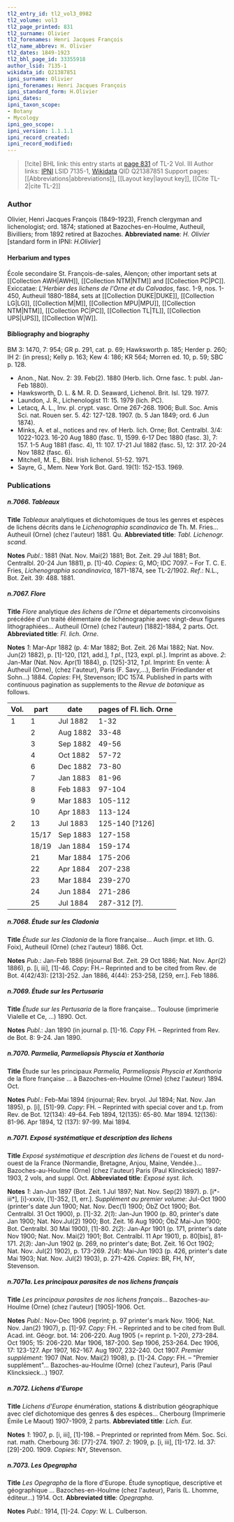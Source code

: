 ```yaml
---
tl2_entry_id: tl2_vol3_0982
tl2_volume: vol3
tl2_page_printed: 831
tl2_surname: Olivier
tl2_forenames: Henri Jacques François
tl2_name_abbrev: H. Olivier
tl2_dates: 1849-1923
tl2_bhl_page_id: 33355918
author_lsid: 7135-1
wikidata_id: Q21387851
ipni_surname: Olivier
ipni_forenames: Henri Jacques François
ipni_standard_form: H.Olivier
ipni_dates: 
ipni_taxon_scope: 
- Botany
- Mycology
ipni_geo_scope: 
ipni_version: 1.1.1.1
ipni_record_created: 
ipni_record_modified:
---
```


> [!cite] BHL link: this entry starts at [page 831](https://www.biodiversitylibrary.org/page/33355918) of TL-2 Vol. III
> Author links: [IPNI](https://www.ipni.org/a/7135-1) LSID 7135-1, [Wikidata](https://www.wikidata.org/wiki/Q21387851) QID Q21387851
> Support pages: [[Abbreviations|abbreviations]], [[Layout key|layout key]], [[Cite TL-2|cite TL-2]]

### Author

Olivier, Henri Jacques François (1849-1923), French clergyman and lichenologist; ord. 1874; stationed at Bazoches-en-Houlme, Autheuil, Bivilliers; from 1892 retired at Bazoches. 
**Abbreviated name**: *H. Olivier* \[standard form in IPNI: *H.Olivier*\]

#### Herbarium and types

École secondaire St. François-de-sales, Alençon; other important sets at [[Collection AWH|AWH]], [[Collection NTM|NTM]] and [[Collection PC|PC]]. Exiccatae: *L'Herbier des lichens de l'Orne et du Calvados*, fasc. 1-9, nos. 1-450, Autheuil 1880-1884, sets at [[Collection DUKE|DUKE]], [[Collection LG|LG]], [[Collection M|M]], [[Collection MPU|MPU]], [[Collection NTM|NTM]], [[Collection PC|PC]], [[Collection TL|TL]], [[Collection UPS|UPS]], [[Collection W|W]].

#### Bibliography and biography

BM 3: 1470, 7: 954; GR p. 291, cat. p. 69; Hawksworth p. 185; Herder p. 260; IH 2: (in press); Kelly p. 163; Kew 4: 186; KR 564; Morren ed. 10, p. 59; SBC p. 128.
- Anon., Nat. Nov. 2: 39. Feb(2). 1880 (Herb. lich. Orne fasc. 1: publ. Jan-Feb 1880).
- Hawksworth, D. L. & M. R. D. Seaward, Lichenol. Brit. Isl. 129. 1977.
- Laundon, J. R., Lichenologist 11: 15. 1979 (lich. PC).
- Letacq, A. L., Inv. pl. crypt. vasc. Orne 267-268. 1906; Bull. Soc. Amis Sci. nat. Rouen ser. 5. 42: 127-128. 1907. (b. 5 Jan 1849; ord. 6 Jun 1874).
- Minks, A. et al., notices and rev. of Herb. lich. Orne; Bot. Centralbl. 3/4: 1022-1023. 16-20 Aug 1880 (fasc. 1), 1599. 6-17 Dec 1880 (fasc. 3), 7: 157. 1-5 Aug 1881 (fasc. 4), 11: 107. 17-21 Jul 1882 (fasc. 5), 12: 317. 20-24 Nov 1882 (fasc. 6).
- Mitchell, M. E., Bibl. Irish lichenol. 51-52. 1971.
- Sayre, G., Mem. New York Bot. Gard. 19(1): 152-153. 1969.

### Publications

##### n.7066. Tableaux

**Title**
*Tableaux* analytiques et dichotomiques de tous les genres et espèces de lichens décrits dans le *Lichenographia scandinavica* de Th. M. Fries... Autheuil (Orne) (chez l'auteur) 1881. Qu.
**Abbreviated title**: *Tabl. Lichenogr. scand.*

**Notes**
*Publ*.: 1881 (Nat. Nov. Mai(2) 1881; Bot. Zeit. 29 Jul 1881; Bot. Centralbl. 20-24 Jun 1881), p. \[1\]-40. *Copies*: G, MO; IDC 7097. – For T. C. E. Fries, *Lichenographia scandinavica*, 1871-1874, see TL-2/1902.
*Ref*.: N.L., Bot. Zeit. 39: 488. 1881.

##### n.7067. Flore

**Title**
*Flore* analytique *des lichens de l'Orne* et départements circonvoisins précédée d'un traité élémentaire de lichénographie avec vingt-deux figures lithographiées... Autheuil (Orne) (chez l'auteur) \[1882\]-1884, 2 parts. Oct.
**Abbreviated title**: *Fl. lich. Orne*.

**Notes**
*1*: Mar-Apr 1882 (p. 4: Mar 1882; Bot. Zeit. 26 Mai 1882; Nat. Nov. Jun(2) 1882), p. \[1\]-120, \[121, add.\], *1 pl*., \[123, expl. pl.\]. Imprint as above.
*2*: Jan-Mar (Nat. Nov. Apr(1) 1884), p. \[125\]-312, *1 pl*. Imprint: En vente: À Autheuil (Orne), (chez l'auteur), Paris (F. Savy,...), Berlin (Friedlander et Sohn...) 1884.
*Copies*: FH, Stevenson; IDC 1574.
Published in parts with continuous pagination as supplements to the *Revue de botanique* as follows.

|Vol.	|part	|date	|pages of Fl. lich. Orne|
|---	|---	|---	|---	|
|1	|1	|Jul 1882	|1-32|
|	|2	|Aug 1882	|33-48|
|	|3	|Sep 1882	|49-56|
|	|4	|Oct 1882	|57-72|
|	|6	|Dec 1882	|73-80|
|	|7	|Jan 1883	|81-96|
|	|8	|Feb 1883	|97-104|
|	|9	|Mar 1883	|105-112|
|	|10	|Apr 1883	|113-124|
|2	|13	|Jul 1883	|125-140 \[?126\]|
|	|15/17	|Sep 1883	|127-158|
|	|18/19	|Jan 1884	|159-174|
|	|21	|Mar 1884	|175-206|
|	|22	|Apr 1884	|207-238|
|	|23	|Mar 1884	|239-270|
|	|24	|Jun 1884	|271-286|
|	|25	|Jul 1884	|287-312 \[?\].|

##### n.7068. Étude sur les Cladonia

**Title**
*Étude sur les Cladonia* de la flore française... Auch (impr. et lith. G. Foix), Autheuil (Orne) (chez l'auteur) 1886. Oct.

**Notes**
*Pub*.: Jan-Feb 1886 (injournal Bot. Zeit. 29 Oct 1886; Nat. Nov. Apr(2) 1886), p. \[i, iii\], \[1\]-46. *Copy*: FH.– Reprinted and to be cited from Rev. de Bot. 4(42/43): \[213\]-252. Jan 1886, 4(44): 253-258, \[259, err.\]. Feb 1886.

##### n.7069. Étude sur les Pertusaria

**Title**
*Étude sur les Pertusaria* de la flore française... Toulouse (imprimerie Vialelle et Ce, ...) 1890. Oct.

**Notes**
*Publ*.: Jan 1890 (in journal p. \[1\]-16. *Copy* FH. – Reprinted from Rev. de Bot. 8: 9-24. Jan 1890.

##### n.7070. Parmelia, Parmeliopsis Physcia et Xanthoria

**Title**
Étude sur les principaux *Parmelia, Parmeliopsis Physcia et Xanthoria* de la flore française ... à Bazoches-en-Houlme (Orne) (chez l'auteur) 1894. Oct.

**Notes**
*Publ*.: Feb-Mai 1894 (injournal; Rev. bryol. Jul 1894; Nat. Nov. Jan 1895), p. \[i\], \[51\]-99.
*Copy*: FH. – Reprinted with special cover and t.p. from Rev. de Bot. 12(134): 49-64. Feb 1894, 12(135): 65-80. Mar 1894. 12(136): 81-96. Apr 1894, 12 (137): 97-99. Mai 1894.

##### n.7071. Exposé systématique et description des lichens

**Title**
*Exposé systématique et description des lichens* de l'ouest et du nord-ouest de la France (Normandie, Bretagne, Anjou, Maine, Vendée.)... Bazoches-au-Houlme (Orne) (chez l'auteur) Paris (Paul Klincksieck) 1897-1903, 2 vols, and suppl. Oct.
**Abbreviated title**: *Exposé syst. lich.*

**Notes**
*1*: Jan-Jun 1897 (Bot. Zeit. 1 Jul 1897; Nat. Nov. Sep(2) 1897). p. \[i\*-iii\*\], \[i\]-xxxiv, \[1\]-352, \[1, err.\].
*Supplément au premier volume*: Jul-Oct 1900 (printer's date Jun 1900; Nat. Nov. Dec(1) 1900; ÖbZ Oct 1900; Bot. Centralbl. 31 Oct 1900), p. \[1\]-32.
*2*(*1*): Jan-Jun 1900 (p. 80, printer's date Jan 1900; Nat. Nov.Jul(2) 1900; Bot. Zeit. 16 Aug 1900; ÖbZ Mai-Jun 1900; Bot. Centralbl. 30 Mai 1900), \[1\]-80.
*2*(*2*): Jan-Apr 1901 (p. 171, printer's date Nov 1900; Nat. Nov. Mai(2) 1901; Bot. Centralbl. 11 Apr 1901), p. 80\[bis\], 81-171.
*2*(*3*): Jan-Jun 1902 (p. 269, no printer's date; Bot. Zeit. 16 Oct 1902; Nat. Nov. Jul(2) 1902), p. 173-269.
*2*(*4*): Mai-Jun 1903 (p. 426, printer's date Mai 1903; Nat. Nov. Jul(2) 1903), p. 271-426.
*Copies*: BR, FH, NY, Stevenson.

##### n.7071a. Les principaux parasites de nos lichens français

**Title**
*Les principaux parasites de nos lichens français*... Bazoches-au-Houlme (Orne) (chez l'auteur) \[1905\]-1906. Oct.

**Notes**
*Publ*.: Nov-Dec 1906 (reprint; p. 97 printer's mark Nov. 1906; Nat. Nov. Jan(2) 1907), p. \[1\]-97. *Copy*: FH. – Reprinted and to be cited from Bull. Acad. int. Géogr. bot. 14: 206-220. Aug 1905 (= reprint p. 1-20), 273-284. Oct 1905; 15: 206-220. Mar 1906, 187-200. Sep 1906, 253-264. Dec 1906, 17: 123-127. Apr 1907, 162-167. Aug 1907, 232-240. Oct 1907.
*Premier supplément*: 1907 (Nat. Nov. Mai(2) 1908), p. \[1\]-24. *Copy*: FH. – "Premier supplément"... Bazoches-au-Houlme (Orne) (chez l'auteur), Paris (Paul Klincksieck...) 1907.

##### n.7072. Lichens d'Europe

**Title**
*Lichens d'Europe* énumération, stations & distribution géographique avec clef dichotomique des genres & des espèces... Cherbourg (Imprimerie Émile Le Maout) 1907-1909, 2 parts.
**Abbreviated title**: *Lich. Eur.*

**Notes**
*1*: 1907, p. \[i, iii\], \[1\]-198. – Preprinted or reprinted from Mém. Soc. Sci. nat. math. Cherbourg 36: \[77\]-274. 1907.
*2*: 1909, p. \[i, iii\], \[1\]-172. Id. 37: \[29\]-200. 1909.
*Copies*: NY, Stevenson.

##### n.7073. Les Opegrapha

**Title**
*Les Opegrapha* de la flore d'Europe. Étude synoptique, descriptive et géographique ... Bazoches-en-Houlme (chez l'auteur), Paris (L. Lhomme, éditeur...) 1914. Oct.
**Abbreviated title**: *Opegrapha*.

**Notes**
*Publ*.: 1914, \[1\]-24. *Copy*: W. L. Culberson.

